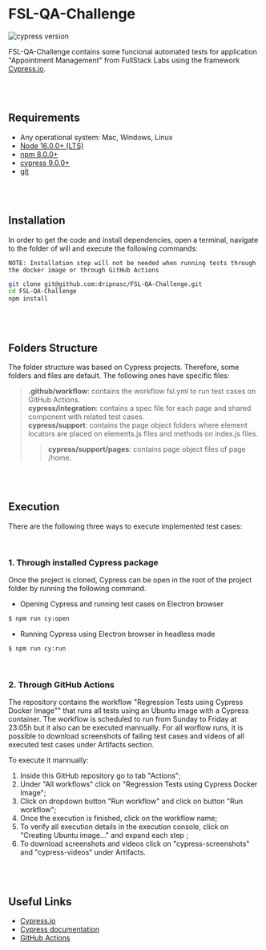 # FSL-QA-Challenge
![cypress version](https://img.shields.io/badge/cypress-9.7.0-brigthgreen) 

FSL-QA-Challenge contains some funcional automated tests for application "Appointment Management" from FullStack Labs using the framework [Cypress.io](https://www.cypress.io/).

<br>
<br>

## Requirements
- Any operational system: Mac, Windows, Linux
- [Node 16.0.0+ (LTS)](https://nodejs.org/)
- [npm 8.0.0+](https://docs.npmjs.com/downloading-and-installing-node-js-and-npm)
- [cypress 9.0.0+](https://docs.cypress.io/guides/getting-started/installing-cypress)
- [git](https://git-scm.com)

<br>
<br>

## Installation
In order to get the code and install dependencies, open a terminal, navigate to the folder of will and execute the following commands:

`NOTE: Installation step will not be needed when running tests through the docker image or through GitHub Actions`

```bash
git clone git@github.com:dripnasc/FSL-QA-Challenge.git
cd FSL-QA-Challenge
npm install
```

<br>
<br>

## Folders Structure
The folder structure was based on Cypress projects. Therefore, some folders and files are default. The following ones have specific files:
>**.github/workflow**: contains the workflow fsl.yml to run test cases on GitHub Actions. <br>
>**cypress/integration**: contains a spec file for each page and shared component with related test cases. <br>
>**cypress/support**: contains the page object folders where element locators are placed on elements.js files and methods on index.js files. <br>
>>**cypress/support/pages**: contains page object files of page /home.  <br>

<br>
<br>

## Execution
There are the following three ways to execute implemented test cases:

<br>

### 1. Through installed Cypress package
Once the project is cloned, Cypress can be open in the root of the project folder by running the following command. 

- Opening Cypress and running test cases on Electron browser
```bash
$ npm run cy:open
```
- Running Cypress using Electron browser in headless mode
```bash
$ npm run cy:run
```

<br>

### 2. Through GitHub Actions
The repository contains the workflow "Regression Tests using Cypress Docker Image"" that runs all tests using an Ubuntu image with a Cypress container.
The workflow is scheduled to run from Sunday to Friday at 23:05h but it also can be executed mannually.
For all worflow runs, it is possible to download screenshots of failing test cases and videos of all executed test cases under Artifacts section.

To execute it mannually:
1. Inside this GitHub repository go to tab "Actions";
2. Under "All workflows" click on "Regression Tests using Cypress Docker Image";
3. Click on dropdown button "Run workflow" and click on button "Run workflow";
4. Once the execution is finished, click on the workflow name;
5. To verify all execution details in the execution console, click on "Creating Ubuntu image..." and expand each step ;
6. To download screenshots and videos click on "cypress-screenshots" and "cypress-videos" under Artifacts.


<br>
<br>

## Useful Links
- [Cypress.io](https://www.cypress.io/)
- [Cypress documentation](https://docs.cypress.io/)
- [GitHub Actions](https://docs.github.com/es/actions)


